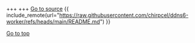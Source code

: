 +++
+++
<a class="external" href="https://github.com/chirpcel/ddns6-worker/">Go to source</a>
{{ include_remote(url="https://raw.githubusercontent.com/chirpcel/ddns6-worker/refs/heads/main/README.md") }}
<div class="dialog-buttons">
  <a class="inline-button" href="#top">Go to top</a>
</div>
